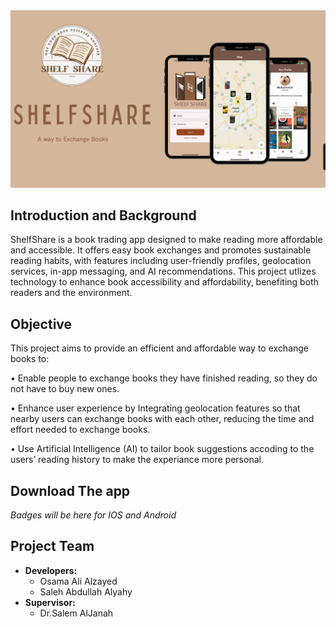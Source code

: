 <img src="shle_share/assets/images/ShelfShareReadme.png" alt="ShelfShare Image" />



## Introduction and Background

ShelfShare is a book trading app designed to make reading more affordable and accessible. It offers easy book exchanges and promotes sustainable reading habits, with features including user-friendly profiles, geolocation services, in-app messaging, and AI recommendations. This project utlizes technology to enhance book accessibility and affordability, benefiting both readers and the environment.

## Objective 

This project aims to provide an efficient and affordable way to exchange books to:

• Enable people to exchange books they have finished reading, so they do not have to buy new ones.

• Enhance user experience by Integrating geolocation features so that nearby users can exchange books with each other, reducing the time and effort needed to exchange books. 

• Use Artificial Intelligence (AI) to tailor book suggestions accoding to the users’ reading history to make the experiance more personal.


## Download The app 

*Badges will be here for IOS and Android*



## Project Team
- **Developers:**
  - Osama Ali Alzayed
  - Saleh Abdullah Alyahy
- **Supervisor:**
  - Dr.Salem AlJanah
